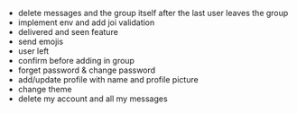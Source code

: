 * delete messages and the group itself after the last user leaves the group
* implement env and add joi validation
* delivered and seen feature
* send emojis
* user left
* confirm before adding in group
* forget password & change password
* add/update profile with name and profile picture
* change theme
* delete my account and all my messages